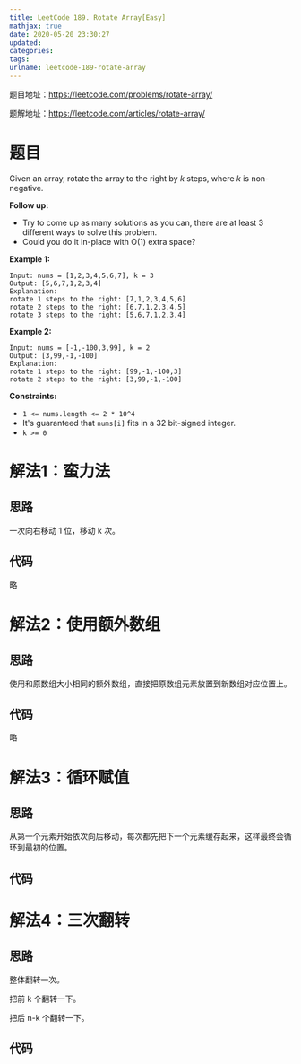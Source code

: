 ```yaml
---
title: LeetCode 189. Rotate Array[Easy]
mathjax: true
date: 2020-05-20 23:30:27
updated:
categories:
tags:
urlname: leetcode-189-rotate-array
---
```




<!-- more -->

题目地址：https://leetcode.com/problems/rotate-array/

题解地址：https://leetcode.com/articles/rotate-array/



# 题目

Given an array, rotate the array to the right by *k* steps, where *k* is non-negative.

**Follow up:**

- Try to come up as many solutions as you can, there are at least 3 different ways to solve this problem.
- Could you do it in-place with O(1) extra space?

 

**Example 1:**

```
Input: nums = [1,2,3,4,5,6,7], k = 3
Output: [5,6,7,1,2,3,4]
Explanation:
rotate 1 steps to the right: [7,1,2,3,4,5,6]
rotate 2 steps to the right: [6,7,1,2,3,4,5]
rotate 3 steps to the right: [5,6,7,1,2,3,4]
```

**Example 2:**

```
Input: nums = [-1,-100,3,99], k = 2
Output: [3,99,-1,-100]
Explanation: 
rotate 1 steps to the right: [99,-1,-100,3]
rotate 2 steps to the right: [3,99,-1,-100]
```

 

**Constraints:**

- `1 <= nums.length <= 2 * 10^4`
- It's guaranteed that `nums[i]` fits in a 32 bit-signed integer.
- `k >= 0`





# 解法1：蛮力法

## 思路

一次向右移动 1 位，移动 k 次。



## 代码

略



# 解法2：使用额外数组

## 思路

使用和原数组大小相同的额外数组，直接把原数组元素放置到新数组对应位置上。



## 代码

略



# 解法3：循环赋值

## 思路

从第一个元素开始依次向后移动，每次都先把下一个元素缓存起来，这样最终会循环到最初的位置。



## 代码



# 解法4：三次翻转

## 思路

整体翻转一次。

把前 k 个翻转一下。

把后 n-k 个翻转一下。





## 代码


